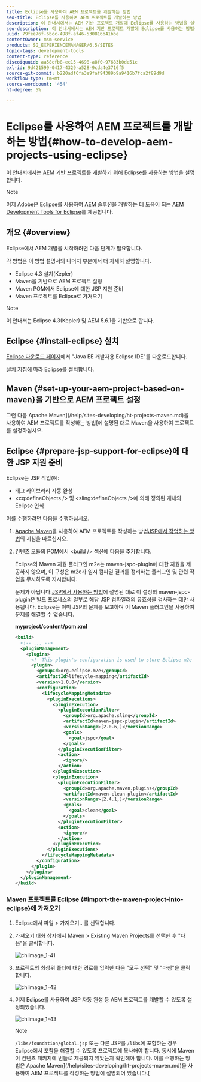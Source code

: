 ```yaml
---
title: Eclipse를 사용하여 AEM 프로젝트를 개발하는 방법
seo-title: Eclipse를 사용하여 AEM 프로젝트를 개발하는 방법
description: 이 안내서에서는 AEM 기반 프로젝트 개발에 Eclipse를 사용하는 방법을 설명합니다
seo-description: 이 안내서에서는 AEM 기반 프로젝트 개발에 Eclipse를 사용하는 방법을 설명합니다
uuid: 79fee76f-6bcc-498f-af46-530816b41bbe
contentOwner: msm-service
products: SG_EXPERIENCEMANAGER/6.5/SITES
topic-tags: development-tools
content-type: reference
discoiquuid: aa58cfb8-ec15-4698-a8f0-97683b0de51c
exl-id: 9d421599-0417-4329-a528-9cda4e3716f5
source-git-commit: b220adf6fa3e9faf94389b9a9416b7fca2f89d9d
workflow-type: tm+mt
source-wordcount: '454'
ht-degree: 5%

---
```


# Eclipse를 사용하여 AEM 프로젝트를 개발하는 방법{#how-to-develop-aem-projects-using-eclipse}

이 안내서에서는 AEM 기반 프로젝트를 개발하기 위해 Eclipse를 사용하는 방법을 설명합니다.

>[!NOTE]
>
>이제 Adobe은 Eclipse를 사용하여 AEM 솔루션을 개발하는 데 도움이 되는 [AEM Development Tools for Eclipse](/help/sites-developing/aem-eclipse.md)를 제공합니다.

## 개요 {#overview}

Eclipse에서 AEM 개발을 시작하려면 다음 단계가 필요합니다.

각 방법은 이 방법 설명서의 나머지 부분에서 더 자세히 설명합니다.

* Eclipse 4.3 설치(Kepler)
* Maven을 기반으로 AEM 프로젝트 설정
* Maven POM에서 Eclipse에 대한 JSP 지원 준비
* Maven 프로젝트를 Eclipse로 가져오기

>[!NOTE]
>
>이 안내서는 Eclipse 4.3(Kepler) 및 AEM 5.6.1을 기반으로 합니다.

## Eclipse {#install-eclipse} 설치

[Eclipse 다운로드 페이지](https://www.eclipse.org/downloads/)에서 &quot;Java EE 개발자용 Eclipse IDE&quot;를 다운로드합니다.

[설치 지침](https://wiki.eclipse.org/Eclipse/Installation)에 따라 Eclipse를 설치합니다.

## Maven {#set-up-your-aem-project-based-on-maven}을 기반으로 AEM 프로젝트 설정

그런 다음 Apache Maven](/help/sites-developing/ht-projects-maven.md)을 사용하여 AEM 프로젝트를 작성하는 방법[에 설명된 대로 Maven을 사용하여 프로젝트를 설정하십시오.

## Eclipse {#prepare-jsp-support-for-eclipse}에 대한 JSP 지원 준비

Eclipse는 JSP 작업(예:

* 태그 라이브러리 자동 완성
* &lt;cq:defineObjects /> 및 &lt;sling:defineObjects />에 의해 정의된 개체의 Eclipse 인식

이를 수행하려면 다음을 수행하십시오.

1. [Apache Maven](/help/sites-developing/ht-projects-maven.md)을 사용하여 AEM 프로젝트를 작성하는 방법[JSP에서 작업하는 방법](/help/sites-developing/ht-projects-maven.md#how-to-work-with-jsps)의 지침을 따르십시오.
1. 컨텐츠 모듈의 POM에서 &lt;build /> 섹션에 다음을 추가합니다.

   Eclipse의 Maven 지원 플러그인 m2e는 maven-jspc-plugin에 대한 지원을 제공하지 않으며, 이 구성은 m2e가 임시 컴파일 결과를 정리하는 플러그인 및 관련 작업을 무시하도록 지시합니다.

   문제가 아닙니다.[JSP에서 사용하는 방법](/help/sites-developing/ht-projects-maven.md#how-to-work-with-jsps)에 설명된 대로 이 설정의 maven-jspc-plugin은 빌드 프로세스의 일부로 해당 JSP 컴파일러의 유효성을 검사하는 데만 사용됩니다. Eclipse는 이미 JSP의 문제를 보고하며 이 Maven 플러그인을 사용하여 문제를 해결할 수 없습니다.

   **myproject/content/pom.xml**

   ```xml
   <build>
     <!-- ... -->
     <pluginManagement>
       <plugins>
         <!--This plugin's configuration is used to store Eclipse m2e settings only. It has no influence on the Maven build itself.-->
         <plugin>
           <groupId>org.eclipse.m2e</groupId>
           <artifactId>lifecycle-mapping</artifactId>
           <version>1.0.0</version>
           <configuration>
             <lifecycleMappingMetadata>
               <pluginExecutions>
                 <pluginExecution>
                   <pluginExecutionFilter>
                     <groupId>org.apache.sling</groupId>
                     <artifactId>maven-jspc-plugin</artifactId>
                     <versionRange>[2.0.6,)</versionRange>
                     <goals>
                       <goal>jspc</goal>
                     </goals>
                   </pluginExecutionFilter>
                   <action>
                     <ignore/>
                   </action>
                 </pluginExecution>
                 <pluginExecution>
                   <pluginExecutionFilter>
                     <groupId>org.apache.maven.plugins</groupId>
                     <artifactId>maven-clean-plugin</artifactId>
                     <versionRange>[2.4.1,)</versionRange>
                     <goals>
                       <goal>clean</goal>
                     </goals>
                   </pluginExecutionFilter>
                   <action>
                     <ignore/>
                   </action>
                 </pluginExecution>
               </pluginExecutions>
             </lifecycleMappingMetadata>
           </configuration>
         </plugin>
       </plugins>
     </pluginManagement>
   </build>
   ```

### Maven 프로젝트를 Eclipse {#import-the-maven-project-into-eclipse}에 가져오기

1. Eclipse에서 파일 > 가져오기.. 를 선택합니다.
1. 가져오기 대화 상자에서 Maven > Existing Maven Projects를 선택한 후 &quot;다음&quot;을 클릭합니다.

   ![chlimage_1-41](assets/chlimage_1-41a.png)

1. 프로젝트의 최상위 폴더에 대한 경로를 입력한 다음 &quot;모두 선택&quot; 및 &quot;마침&quot;을 클릭합니다.

   ![chlimage_1-42](assets/chlimage_1-42a.png)

1. 이제 Eclipse를 사용하여 JSP 자동 완성 등 AEM 프로젝트를 개발할 수 있도록 설정되었습니다.

   ![chlimage_1-43](assets/chlimage_1-43a.png)

   >[!NOTE]
   >
   >`/libs/foundation/global.jsp` 또는 다른 JSP를 `/libs`에 포함하는 경우 Eclipse에서 포함을 해결할 수 있도록 프로젝트에 복사해야 합니다. 동시에 Maven이 컨텐츠 패키지에 번들로 제공되지 않았는지 확인해야 합니다. 이를 수행하는 방법은 Apache Maven](/help/sites-developing/ht-projects-maven.md)을 사용하여 AEM 프로젝트를 작성하는 방법에 설명되어 있습니다.[
